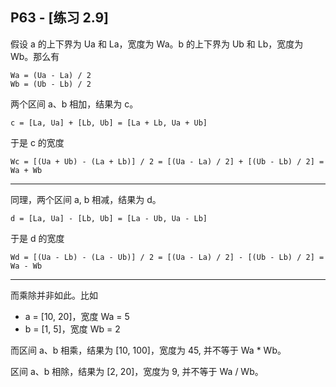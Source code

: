 ## P63 - [练习 2.9]

假设 a 的上下界为 Ua 和 La，宽度为 Wa。b 的上下界为 Ub 和 Lb，宽度为 Wb。那么有

```
Wa = (Ua - La) / 2
Wb = (Ub - Lb) / 2
```

两个区间 a、b 相加，结果为 c。

```
c = [La, Ua] + [Lb, Ub] = [La + Lb, Ua + Ub]
```

于是 c 的宽度

```
Wc = [(Ua + Ub) - (La + Lb)] / 2 = [(Ua - La) / 2] + [(Ub - Lb) / 2] = Wa + Wb
```

------
同理，两个区间 a, b 相减，结果为 d。

```
d = [La, Ua] - [Lb, Ub] = [La - Ub, Ua - Lb]
```

于是 d 的宽度

```
Wd = [(Ua - Lb) - (La - Ub)] / 2 = [(Ua - La) / 2] - [(Ub - Lb) / 2] = Wa - Wb
```

---
而乘除并非如此。比如 

* a = [10, 20]，宽度 Wa = 5
* b = [1, 5]，宽度 Wb = 2

而区间 a、b 相乘，结果为 [10, 100]，宽度为 45, 并不等于 Wa * Wb。

区间 a、b 相除，结果为 [2, 20]，宽度为 9, 并不等于 Wa / Wb。
